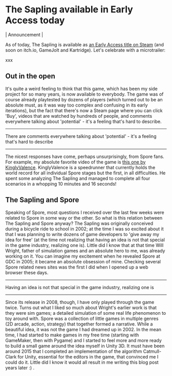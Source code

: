 The Sapling available in Early Access today
===========================================

| Announcement |

As of today, The Sapling is available as [an Early Access title on Steam](https://store.steampowered.com/app/997380/The_Sapling/) (and soon on itch.io, GameJolt and Kartridge). Let's celebrate with a microtrailer:

xxx

Out in the open
---------------
It's quite a weird feeling to think that this game, which has been my side project for so many years, is now available to everybody. The game was of course already playtested by dozens of players (which turned out to be an absolute must, as it was way too complex and confusing in its early iterations), but the fact that there's now a Steam page where you can click 'Buy', videos that are watched by hundreds of people, and comments everywhere talking about 'potential' - it's a feeling that's hard to describe. 

---

There are comments everywhere talking about 'potential' - it's a feeling that's hard to describe

---

The nicest responses have come, perhaps unsurprisingly, from Spore fans. For example, my absolute favorite video of the game is [this one by KinglyValence](https://www.youtube.com/watch?v=pD9ZuuW5lc0). KinglyValence is a speedrunner that currently holds the world record for all individual Spore stages but the first, in all difficulties. He spent some analyzing The Sapling and managed to complete all four scenarios in a whopping 10 minutes and 16 seconds!

The Sapling and Spore
---------------------
Speaking of Spore, most questions I received over the last few weeks were related to Spore in some way or the other. So what is this relation between The Sapling and Spore anyway? The Sapling was originally conceived during a bicycle ride to school in 2002; at the time I was so excited about it that I was planning to write dozens of game developers to 'give away my idea for free' (at the time not realizing that having an idea is not that special in the game industry, realizing one is). Little did I know that at that time Will Wright, father of simulation games and an absolute hero to me, was already working on it. You can imagine my excitement when he revealed Spore at GDC in 2005; it became an absolute obsession of mine. Checking several Spore related news sites was the first I did when I opened up a web browser these days. 

---

Having an idea is not that special in the game industry, realizing one is

---

Since its release in 2008, though, I have only played through the game twice. Turns out what I liked so much about Wright's earlier work is that they were sim games; a detailed simulation of some real life phenomenon to toy around with. Spore was a collection of little games in multiple genres (2D arcade, action, strategy) that together formed a narrative. While a beautiful idea, it was not the game I had dreamed up in 2002. In the mean time, I had started to make games in my free time (starting with GameMaker, then with Pygame) and I started to feel more and more ready to build a small game around the idea myself in Unity 3D. It must have been around 2015 that I completed an implementation of the algorithm Catmull-Clark for Unity, essential for the editors in the game, that convinced me I could do it. Little did I know it would all result in me writing this blog post years later :) . 